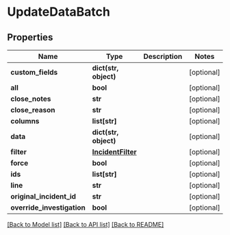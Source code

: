 # UpdateDataBatch

## Properties
Name | Type | Description | Notes
------------ | ------------- | ------------- | -------------
**custom_fields** | **dict(str, object)** |  | [optional] 
**all** | **bool** |  | [optional] 
**close_notes** | **str** |  | [optional] 
**close_reason** | **str** |  | [optional] 
**columns** | **list[str]** |  | [optional] 
**data** | **dict(str, object)** |  | [optional] 
**filter** | [**IncidentFilter**](IncidentFilter.md) |  | [optional] 
**force** | **bool** |  | [optional] 
**ids** | **list[str]** |  | [optional] 
**line** | **str** |  | [optional] 
**original_incident_id** | **str** |  | [optional] 
**override_investigation** | **bool** |  | [optional] 

[[Back to Model list]](README.md#documentation-for-models) [[Back to API list]](README.md#documentation-for-api-endpoints) [[Back to README]](README.md)


